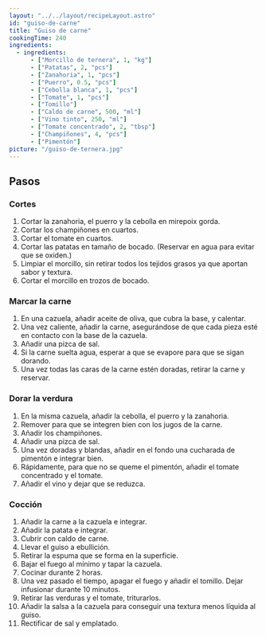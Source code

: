```yaml
---
layout: "../../layout/recipeLayout.astro"
id: "guiso-de-carne"
title: "Guiso de carne"
cookingTime: 240
ingredients:
  - ingredients:
      - ["Morcillo de ternera", 1, "kg"]
      - ["Patatas", 2, "pcs"]
      - ["Zanahoria", 1, "pcs"]
      - ["Puerro", 0.5, "pcs"]
      - ["Cebolla blanca", 1, "pcs"]
      - ["Tomate", 1, "pcs"]
      - ["Tomillo"]
      - ["Caldo de carne", 500, "ml"]
      - ["Vino tinto", 250, "ml"]
      - ["Tomate concentrado", 2, "tbsp"]
      - ["Champiñones", 4, "pcs"]
      - ["Pimentón"]
picture: "/guiso-de-ternera.jpg"
---
```


## Pasos

### Cortes

1. Cortar la zanahoria, el puerro y la cebolla en mirepoix gorda.
2. Cortar los champiñones en cuartos.
3. Cortar el tomate en cuartos.
4. Cortar las patatas en tamaño de bocado. (Reservar en agua para evitar que se oxiden.)
5. Limpiar el morcillo, sin retirar todos los tejidos grasos ya que aportan sabor y textura.
6. Cortar el morcillo en trozos de bocado.

### Marcar la carne

1. En una cazuela, añadir aceite de oliva, que cubra la base, y calentar.
2. Una vez caliente, añadir la carne, asegurándose de que cada pieza esté en contacto con la base de la cazuela.
3. Añadir una pizca de sal.
4. Si la carne suelta agua, esperar a que se evapore para que se sigan dorando.
5. Una vez todas las caras de la carne estén doradas, retirar la carne y reservar.

### Dorar la verdura

1. En la misma cazuela, añadir la cebolla, el puerro y la zanahoria.
2. Remover para que se integren bien con los jugos de la carne.
3. Añadir los champiñones.
4. Añadir una pizca de sal.
5. Una vez doradas y blandas, añadir en el fondo una cucharada de pimentón e integrar bien.
6. Rápidamente, para que no se queme el pimentón, añadir el tomate concentrado y el tomate.
7. Añadir el vino y dejar que se reduzca.

### Cocción

1. Añadir la carne a la cazuela e integrar.
2. Añadir la patata e integrar.
3. Cubrir con caldo de carne.
4. Llevar el guiso a ebullición.
5. Retirar la espuma que se forma en la superficie.
6. Bajar el fuego al mínimo y tapar la cazuela.
7. Cocinar durante 2 horas.
8. Una vez pasado el tiempo, apagar el fuego y añadir el tomillo. Dejar infusionar durante 10 minutos.
9. Retirar las verduras y el tomate, triturarlos.
10. Añadir la salsa a la cazuela para conseguir una textura menos líquida al guiso.
11. Rectificar de sal y emplatado.
